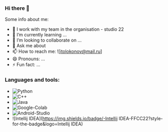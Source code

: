 ### Hi there 👋


Some info about me:

- 🔭 I work with my team in the organisation - studio 22 
- 🌱 I’m currently learning ...
- 👯 I’m looking to collaborate on ...
- 💬 Ask me about 
- 📫 How to reach me: ![itolokonov@mail.ru]
- 😄 Pronouns: ...
- ⚡ Fun fact: ...

### Languages and tools:
- ![Python](https://img.shields.io/badge/-Python-FFCC22?style-for-the-badge&logo=python)
- ![C++](https://img.shields.io/badge/-C++-00599C?style=for-the-badge&logo=c%2b%2b)
- ![Java](https://img.shields.io/badge/-Java-red?style=for-the-badge&logo=java)
- ![Google-Colab](https://img.shields.io/badge/-Colab-white?style-for-the-badge&logo=google-colab)
- ![Android-Studio](https://img.shields.io/badge/-Android_Studio-white?style=for-the-badge&logo=android-studio)
- ![Intellij IDEA](https://img.shields.io/badge/-Intellij IDEA-FFCC22?style-for-the-badge&logo=Intellij IDEA)
